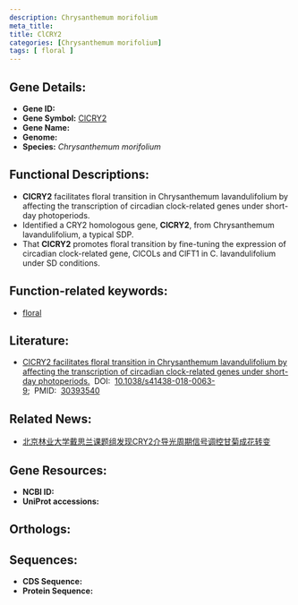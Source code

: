 ```yaml
---
description: Chrysanthemum morifolium
meta_title:
title: ClCRY2
categories: [Chrysanthemum morifolium]
tags: [ floral ]
---
```


## Gene Details:
- **Gene ID:**	[]()
- **Gene Symbol:** <u> ClCRY2 </u>
- **Gene Name:** 
- **Genome:** []()
- **Species:** *Chrysanthemum morifolium*

## Functional Descriptions:
   - **ClCRY2** facilitates floral transition in Chrysanthemum lavandulifolium by affecting the transcription of circadian clock-related genes under short-day photoperiods.
   - Identified a CRY2 homologous gene, **ClCRY2**, from Chrysanthemum lavandulifolium, a typical SDP.
   - That **ClCRY2** promotes floral transition by fine-tuning the expression of circadian clock-related gene, ClCOLs and ClFT1 in C. lavandulifolium under SD conditions.

## Function-related keywords:
   - [floral](/tags/floral/)

## Literature:
   - [ClCRY2 facilitates floral transition in Chrysanthemum lavandulifolium by affecting the transcription of circadian clock-related genes under short-day photoperiods.]( https://academic.oup.com/hr/article/doi/10.1038/s41438-018-0063-9/6486718?login=true)&nbsp;&nbsp;DOI:&nbsp;&nbsp;[10.1038/s41438-018-0063-9](https://academic.oup.com/hr/article/doi/10.1038/s41438-018-0063-9/6486718?login=true);&nbsp;&nbsp;PMID:&nbsp;&nbsp;[30393540](https://pubmed.ncbi.nlm.nih.gov/30393540/)

## Related News:
   - [北京林业大学戴思兰课题组发现CRY2介导光周期信号调控甘菊成花转变](https://mp.weixin.qq.com/s?__biz=MzIyOTY2NDYyNQ==&mid=2247490683&idx=3&sn=4f78451ed26db519a3ddedf67af5a3dc&chksm=e8be6e65dfc9e7734f5d08dda5e6eabe51b7ba6ca24465581ce5a9fd3b89739813f240e2f750&scene=27#wechat_redirect)

## Gene Resources:
- **NCBI ID:**  [](https://www.ncbi.nlm.nih.gov/gene/?term=)
- **UniProt accessions:** [](https://www.uniprot.org/uniprotkb//entry)

## Orthologs:

## Sequences:
- **CDS Sequence:**
- **Protein Sequence:**
